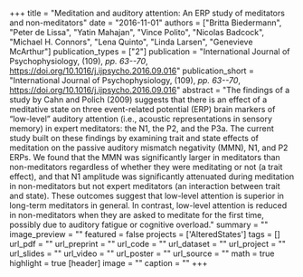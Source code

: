 +++
title = "Meditation and auditory attention: An ERP study of meditators and non-meditators"
date = "2016-11-01"
authors = ["Britta Biedermann", "Peter de Lissa", "Yatin Mahajan", "Vince Polito", "Nicolas Badcock", "Michael H. Connors", "Lena Quinto", "Linda Larsen", "Genevieve McArthur"]
publication_types = ["2"]
publication = "International Journal of Psychophysiology, (109), _pp. 63--70_, https://doi.org/10.1016/j.ijpsycho.2016.09.016"
publication_short = "International Journal of Psychophysiology, (109), _pp. 63--70_, https://doi.org/10.1016/j.ijpsycho.2016.09.016"
abstract = "The findings of a study by Cahn and Polich (2009) suggests that there is an effect of a meditative state on three event-related potential (ERP) brain markers of “low-level” auditory attention (i.e., acoustic representations in sensory memory) in expert meditators: the N1, the P2, and the P3a. The current study built on these findings by examining trait and state effects of meditation on the passive auditory mismatch negativity (MMN), N1, and P2 ERPs. We found that the MMN was significantly larger in meditators than non-meditators regardless of whether they were meditating or not (a trait effect), and that N1 amplitude was significantly attenuated during meditation in non-meditators but not expert meditators (an interaction between trait and state). These outcomes suggest that low-level attention is superior in long-term meditators in general. In contrast, low-level attention is reduced in non-meditators when they are asked to meditate for the first time, possibly due to auditory fatigue or cognitive overload."
summary = ""
image_preview = ""
featured = false
projects = ['AlteredStates']
tags = []
url_pdf = ""
url_preprint = ""
url_code = ""
url_dataset = ""
url_project = ""
url_slides = ""
url_video = ""
url_poster = ""
url_source = ""
math = true
highlight = true
[header]
image = ""
caption = ""
+++
